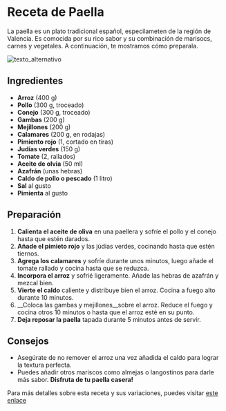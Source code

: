 # Receta de Paella
La paella es un plato tradicional español, especilameten de la región de Valencia. Es comocida por su rico sabor y su combinación de marisocs, carnes y vegetales. A continuación, te mostramos cómo preparala.

![texto_alternativo](https://imgcom.masterd.es/12/blog/2016/04/37226.jpg)

## Ingredientes
* __Arroz__ (400 g)
* __Pollo__ (300 g, troceado)
* __Conejo__ (300 g, troceado)
* __Gambas__ (200 g)
* __Mejillones__ (200 g)
* __Calamares__ (200 g, en rodajas)
* __Pimiento rojo__ (1, cortado en tiras)
* __Judías verdes__ (150 g)
* __Tomate__ (2, rallados)
* __Aceite de olvia__ (50 ml)
* __Azafrán__ (unas hebras)
* __Caldo de pollo o pescado__ (1 litro)
* __Sal__ al gusto
* __Pimienta__ al gusto
## Preparación
1. __Calienta el aceite de oliva__ en una paellera y sofríe el pollo y el conejo hasta que estén darados.
2. __Añade el pimieto rojo__ y las júdias verdes, cocinando hasta que estén tiernos.
3. __Agrega los calamares__ y sofríe durante unos minutos, luego añade el tomate rallado y cocina hasta que se reduzca.
4. __Incorpora el arroz__ y sofrié ligeramente. Añade las hebras de azafrán y mezcal bien.
5. __Vierte el caldo__ caliente y distribuye bien el arroz. Cocina a fuego alto durante 10 minutos.
6. __Coloca las gambas y mejillones__sobre el arroz. Reduce el fuego y cocina otros 10 minutos o hasta que el arroz esté en su punto.
7. __Deja reposar la paella__ tapada durante 5 minutos antes de servir.
## Consejos
* Asegúrate de no remover el arroz una vez añadida el caldo para lograr la textura perfecta.
* Puedes añadir otros mariscos como almejas o langostinos para darle más sabor.
__Disfruta de tu paella casera!__

Para más detalles sobre esta receta y sus variaciones, puedes visitar [este enlace](https://developer.mozilla.org/es/docs/Web/HTML)